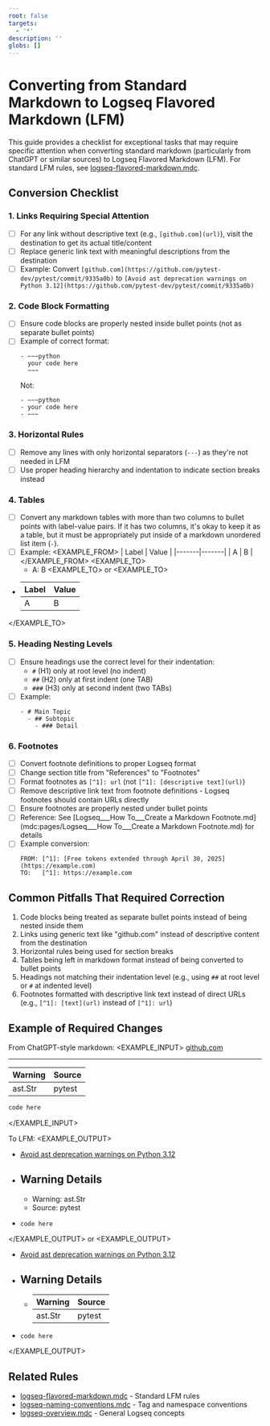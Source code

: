 ```yaml
---
root: false
targets:
  - '*'
description: ''
globs: []
---
```

# Converting from Standard Markdown to Logseq Flavored Markdown (LFM)

This guide provides a checklist for exceptional tasks that may require specific attention when converting standard markdown (particularly from ChatGPT or similar sources) to Logseq Flavored Markdown (LFM). For standard LFM rules, see [logseq-flavored-markdown.mdc](mdc:.cursor/rules/logseq-cursor-rules/logseq-flavored-markdown.mdc).

## Conversion Checklist

### 1. Links Requiring Special Attention
- [ ] For any link without descriptive text (e.g., `[github.com](url)`), visit the destination to get its actual title/content
- [ ] Replace generic link text with meaningful descriptions from the destination
- [ ] Example: Convert `[github.com](https://github.com/pytest-dev/pytest/commit/9335a0b)` to `[Avoid ast deprecation warnings on Python 3.12](https://github.com/pytest-dev/pytest/commit/9335a0b)`

### 2. Code Block Formatting
- [ ] Ensure code blocks are properly nested inside bullet points (not as separate bullet points)
- [ ] Example of correct format:
  ```
  - ~~~python
    your code here
    ~~~
  ```
  Not:
  ```
  - ~~~python
  - your code here
  - ~~~
  ```

### 3. Horizontal Rules
- [ ] Remove any lines with only horizontal separators (`---`) as they're not needed in LFM
- [ ] Use proper heading hierarchy and indentation to indicate section breaks instead

### 4. Tables
- [ ] Convert any markdown tables with more than two columns to bullet points with label-value pairs. If it has two columns, it's okay to keep it as a table, but it must be appropriately put inside of a markdown unordered list item (`-`). 
- [ ] Example:
<EXAMPLE_FROM>
| Label | Value |
|-------|-------|
| A     | B     |
</EXAMPLE_FROM>
<EXAMPLE_TO>
  - A: B
<EXAMPLE_TO>
or
<EXAMPLE_TO>
- | Label | Value |
  |-------|-------|
  | A     | B     |
</EXAMPLE_TO>

### 5. Heading Nesting Levels
- [ ] Ensure headings use the correct level for their indentation:
  - `#` (H1) only at root level (no indent)
  - `##` (H2) only at first indent (one TAB)
  - `###` (H3) only at second indent (two TABs)
- [ ] Example:
  ```
  - # Main Topic
    - ## Subtopic
      - ### Detail
  ```

### 6. Footnotes
- [ ] Convert footnote definitions to proper Logseq format
- [ ] Change section title from "References" to "Footnotes" 
- [ ] Format footnotes as `[^1]: url` (not `[^1]: [descriptive text](url)`)
- [ ] Remove descriptive link text from footnote definitions - Logseq footnotes should contain URLs directly
- [ ] Ensure footnotes are properly nested under bullet points
- [ ] Reference: See [Logseq___How To___Create a Markdown Footnote.md](mdc:pages/Logseq___How To___Create a Markdown Footnote.md) for details
- [ ] Example conversion:
  ```
  FROM: [^1]: [Free tokens extended through April 30, 2025](https://example.com)
  TO:   [^1]: https://example.com
  ```

## Common Pitfalls That Required Correction

1. Code blocks being treated as separate bullet points instead of being nested inside them
2. Links using generic text like "github.com" instead of descriptive content from the destination
3. Horizontal rules being used for section breaks
4. Tables being left in markdown format instead of being converted to bullet points
5. Headings not matching their indentation level (e.g., using `##` at root level or `#` at indented level)
6. Footnotes formatted with descriptive link text instead of direct URLs (e.g., `[^1]: [text](url)` instead of `[^1]: url`)

## Example of Required Changes

From ChatGPT-style markdown:
<EXAMPLE_INPUT>
[github.com](https://github.com/pytest-dev/pytest/commit/9335a0b)

---

| Warning | Source |
|---------|--------|
| ast.Str | pytest |

```python
code here
```
</EXAMPLE_INPUT>

To LFM:
<EXAMPLE_OUTPUT>
- [Avoid ast deprecation warnings on Python 3.12](https://github.com/pytest-dev/pytest/commit/9335a0b)
- ## Warning Details
	- Warning: ast.Str
	- Source: pytest
- ~~~
  code here
  ~~~
</EXAMPLE_OUTPUT>
or
<EXAMPLE_OUTPUT>
- [Avoid ast deprecation warnings on Python 3.12](https://github.com/pytest-dev/pytest/commit/9335a0b)
- ## Warning Details
	- | Warning | Source |
	  |---------|--------|
      | ast.Str | pytest |
- ~~~
  code here
  ~~~
</EXAMPLE_OUTPUT>

## Related Rules
- [logseq-flavored-markdown.mdc](mdc:.cursor/rules/logseq-cursor-rules/logseq-flavored-markdown.mdc) - Standard LFM rules
- [logseq-naming-conventions.mdc](mdc:.cursor/rules/logseq-cursor-rules/logseq-naming-conventions.mdc) - Tag and namespace conventions
- [logseq-overview.mdc](mdc:.cursor/rules/logseq-cursor-rules/logseq-overview.mdc) - General Logseq concepts

